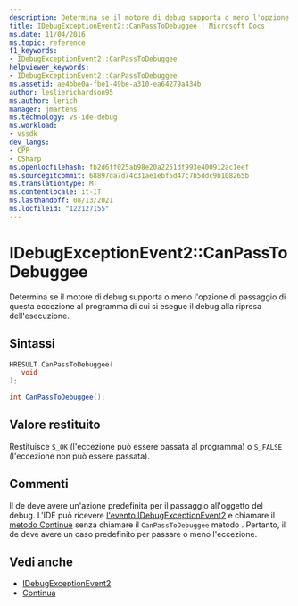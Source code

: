 ```yaml
---
description: Determina se il motore di debug supporta o meno l'opzione di passaggio di questa eccezione al programma di cui si esegue il debug alla ripresa dell'esecuzione.
title: IDebugExceptionEvent2::CanPassToDebuggee | Microsoft Docs
ms.date: 11/04/2016
ms.topic: reference
f1_keywords:
- IDebugExceptionEvent2::CanPassToDebuggee
helpviewer_keywords:
- IDebugExceptionEvent2::CanPassToDebuggee
ms.assetid: ae4bbe0a-fbe1-49be-a310-ea64279a434b
author: leslierichardson95
ms.author: lerich
manager: jmartens
ms.technology: vs-ide-debug
ms.workload:
- vssdk
dev_langs:
- CPP
- CSharp
ms.openlocfilehash: fb2d6ff025ab98e20a2251df993e400912ac1eef
ms.sourcegitcommit: 68897da7d74c31ae1ebf5d47c7b5ddc9b108265b
ms.translationtype: MT
ms.contentlocale: it-IT
ms.lasthandoff: 08/13/2021
ms.locfileid: "122127155"
---
```

# <a name="idebugexceptionevent2canpasstodebuggee"></a>IDebugExceptionEvent2::CanPassToDebuggee
Determina se il motore di debug supporta o meno l'opzione di passaggio di questa eccezione al programma di cui si esegue il debug alla ripresa dell'esecuzione.

## <a name="syntax"></a>Sintassi

```cpp
HRESULT CanPassToDebuggee(
   void
);
```

```csharp
int CanPassToDebuggee();
```

## <a name="return-value"></a>Valore restituito
 Restituisce `S_OK` (l'eccezione può essere passata al programma) o `S_FALSE` (l'eccezione non può essere passata).

## <a name="remarks"></a>Commenti
 Il de deve avere un'azione predefinita per il passaggio all'oggetto del debug. L'IDE può ricevere [l'evento IDebugExceptionEvent2](../../../extensibility/debugger/reference/idebugexceptionevent2.md) e chiamare il [metodo Continue](../../../extensibility/debugger/reference/idebugprocess3-continue.md) senza chiamare il `CanPassToDebuggee` metodo . Pertanto, il de deve avere un caso predefinito per passare o meno l'eccezione.

## <a name="see-also"></a>Vedi anche
- [IDebugExceptionEvent2](../../../extensibility/debugger/reference/idebugexceptionevent2.md)
- [Continua](../../../extensibility/debugger/reference/idebugprocess3-continue.md)
